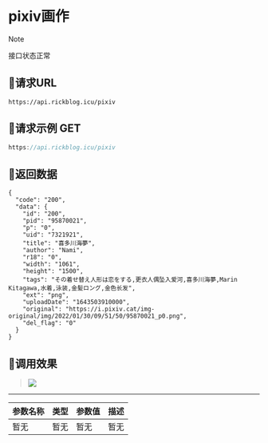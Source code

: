 <!-- article-title样式为居中 -->
<!-- no-number标记后该标题不会自动生成编号 -->

<h1 class="article-title no-number">pixiv画作</h1>

> [!note]
>
> 接口状态正常



## 🌄请求URL


```
https://api.rickblog.icu/pixiv

```



## 🌋请求示例 GET

```java
https://api.rickblog.icu/pixiv
```



## 🗻返回数据

```
{
  "code": "200",
  "data": {
    "id": "200",
    "pid": "95870021",
    "p": "0",
    "uid": "7321921",
    "title": "喜多川海夢",
    "author": "Nami",
    "r18": "0",
    "width": "1061",
    "height": "1500",
    "tags": "その着せ替え人形は恋をする,更衣人偶坠入爱河,喜多川海夢,Marin Kitagawa,水着,泳装,金髪ロング,金色长发",
    "ext": "png",
    "uploadDate": "1643503910000",
    "original": "https://i.pixiv.cat/img-original/img/2022/01/30/09/51/50/95870021_p0.png",
    "del_flag": "0"
  }
}
```



## 🌅调用效果



> <img src="https://api.rickblog.icu/pixiv/" >


------

| 参数名称 | 类型 | 参数值 | 描述 |
| -------- | ---- | ------ | ---- |
| 暂无     | 暂无 | 暂无   | 暂无 |

